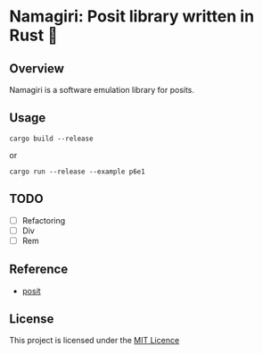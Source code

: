 # Namagiri: Posit library written in Rust :crab:

## Overview

Namagiri is a software emulation library for posits.

## Usage

    cargo build --release
    
or

    cargo run --release --example p6e1

## TODO

- [ ] Refactoring
- [ ] Div
- [ ] Rem

## Reference

* [posit](https://posithub.org/)

## License
This project is licensed under the [MIT Licence](https://choosealicense.com/licenses/mit/)